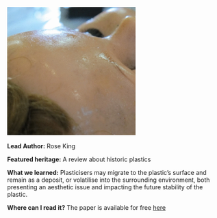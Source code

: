 <img src="images/plastics.PNG?raw=true" width="300"/>

**Lead Author:** Rose King

**Featured heritage:** A review about historic plastics

**What we learned:** Plasticisers may migrate to the plastic’s surface and remain as a deposit, or volatilise into the surrounding environment, both presenting an aesthetic issue and impacting the future stability of the plastic.

**Where can I read it?** The paper is available for free [here](https://heritagesciencejournal.springeropen.com/articles/10.1186/s40494-020-00466-0)
